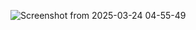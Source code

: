 ![Screenshot from 2025-03-24 04-55-49](https://github.com/user-attachments/assets/8fdf590f-29d5-48e0-8deb-79aa69db14f9)
